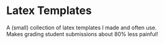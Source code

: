 # Latex Templates
A (small) collection of latex templates I made and often use.  
Makes grading student submissions about 80% less painful!
